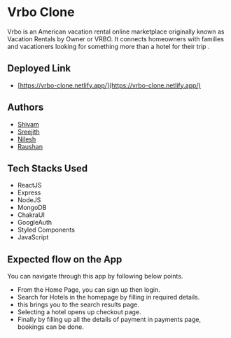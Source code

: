 
# Vrbo Clone

Vrbo is an American vacation rental online marketplace originally known as Vacation Rentals by Owner or VRBO.
It connects homeowners with families and vacationers looking for something more than a hotel for their trip .
## Deployed Link

- [https://vrbo-clone.netlify.app/](https://vrbo-clone.netlify.app/)


## Authors


- [Shivam](https://github.com/shiva-69)
- [Sreejith](https://github.com/SreejithSKumarGit)
- [Nilesh](https://github.com/Nilesh1409)
- [Raushan](https://github.com/raushansft)




## Tech Stacks Used

- ReactJS
- Express
- NodeJS
- MongoDB
- ChakraUI
- GoogleAuth
- Styled Components
- JavaScript


## Expected flow on the App

You can navigate through this app by following below points.

- From the Home Page, you can sign up then login.
- Search for Hotels in the homepage by filling in required details.
- this brings you to the search results page.
- Selecting a hotel opens up checkout page.
- Finally by filling up all the details of payment in payments page, bookings can be done.


